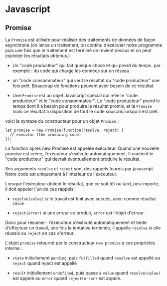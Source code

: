 # Javascript

## Promise

La `Promise` est utilisée pour réaliser des traitements de données de façon asynchrone (on lance un traitement, on continu d’exécuter notre programme puis une fois que le traitement est terminé on revient dessus et on peut exploiter les résultats obtenus.)

*   Un "code producteur" qui fait quelque chose et qui prend du temps. par exemple : du code qui charge les données sur un réseau.

 *   un "code consommateur" qui veut le résultat du "code producteur" une fois prêt. Beaucoup de fonctions peuvent avoir besoin de ce résultat.

 *   Une `Promise` est un objet Javascript spécial qui relie le "code producteur" et le "code consommateur". Le "code producteur" prend le temps dont il a besoin pour produire le résultat promis, et la `Promise` mais ce résultat à disposition de tout le code souscris lorsqu'il est prêt.

 voici la syntaxe du constructeur pour un objet `Promise` : 

 ```
 let promise = new Promise(function(resolve, reject) {
   // executor (the producing code)
 });
 ```

 La fonction après new Promise est appelée exécuteur. Quand une nouvelle promise est créee, l'exécuteur s'exécute automatiquement. Il contient le "code producteur" qui devrait éventuellement produire le résultat.

 Ses arguments `resolve` et `reject` sont des rappels fournis par javascript. Notre code est uniquement à l'interieur de l'exécuteur.

Lorsque l'exécuteur obtient le résultat, que ce soit tôt ou tard, peu importe, il doit appeler l'un de ces rappels:

*   `resolve(value)` si le travail est finit avec succès, avec comme résultat `value`

*   `reject(error)` si une erreur ce produit, `error` est l'objet d'erreur.

Donc pour résumer : l'exécuteur s'exécute automatiquement et tente d'effectuer un travail, une fois la tentative terminée, il appelle `resolve` si elle réussis
ou `reject` en cas d'erreur.

L'objet `promise` retourné par le constructeur `new promise` à ces propriétés interne : 

*   `state` initiallement `pending`, puis `fulfilled` quand `resolve` est appellé ou `reject` quand reject est appellé

*   `result` initiallement `undefined`, puis passe à `value` quand `resolve(value)` est appelé ou `error` quand `reject(error)` est appelé.

 